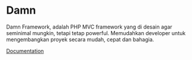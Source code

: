 Damn
====

Damn Framework, adalah PHP MVC framework yang di desain agar seminimal mungkin, tetapi tetap powerful. Memudahkan developer untuk mengembangkan proyek secara mudah, cepat dan bahagia.

[Documentation](https://damaera.github.io/damn/)
